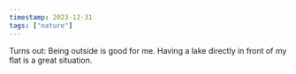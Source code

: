 ```yaml
---
timestamp: 2023-12-31
tags: ["nature"]
---
```


Turns out: Being outside is good for me. Having a lake directly in front of my flat is a great situation.
